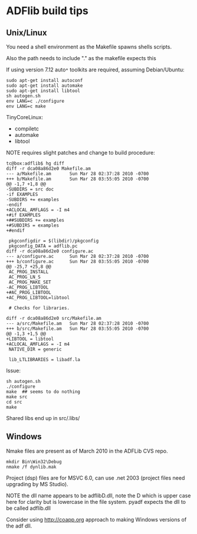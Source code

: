 # ADFlib build tips #

## Unix/Linux ##

You need a shell environment as the Makefile spawns shells scripts.

Also the path needs to include "." as the makefile expects this

If using version 7.12 auto`*` toolkits are required, assuming Debian/Ubuntu:
```
sudo apt-get install autoconf
sudo apt-get install automake
sudo apt-get install libtool
sh autogen.sh
env LANG=c ./configure
env LANG=c make
```


TinyCoreLinux:

  * compiletc
  * automake
  * libtool

NOTE requires slight patches and change to build procedure:

```
tc@box:adflib$ hg diff
diff -r dca08a86d2e0 Makefile.am
--- a/Makefile.am       Sun Mar 28 02:37:28 2010 -0700
+++ b/Makefile.am       Sun Mar 28 03:55:05 2010 -0700
@@ -1,7 +1,8 @@
-SUBDIRS = src doc
-if EXAMPLES
-SUBDIRS += examples
-endif
+ACLOCAL_AMFLAGS = -I m4
+#if EXAMPLES
+##SUBDIRS += examples
+#SUBDIRS = examples
+#endif
 
 pkgconfigdir = $(libdir)/pkgconfig
 pkgconfig_DATA = adflib.pc
diff -r dca08a86d2e0 configure.ac
--- a/configure.ac      Sun Mar 28 02:37:28 2010 -0700
+++ b/configure.ac      Sun Mar 28 03:55:05 2010 -0700
@@ -25,7 +25,8 @@
 AC_PROG_INSTALL
 AC_PROG_LN_S
 AC_PROG_MAKE_SET
-AC_PROG_LIBTOOL
+#AC_PROG_LIBTOOL
+AC_PROG_LIBTOOL=libtool
 
 # Checks for libraries.
 
diff -r dca08a86d2e0 src/Makefile.am
--- a/src/Makefile.am   Sun Mar 28 02:37:28 2010 -0700
+++ b/src/Makefile.am   Sun Mar 28 03:55:05 2010 -0700
@@ -1,3 +1,5 @@
+LIBTOOL = libtool
+ACLOCAL_AMFLAGS = -I m4
 NATIVE_DIR = generic
 
 lib_LTLIBRARIES = libadf.la

```

Issue:

```
sh autogen.sh 
./configure
make  ## seems to do nothing
make src
cd src
make
```

Shared libs end up in src/.libs/

## Windows ##

Nmake files are present as of March 2010 in the ADFLib CVS repo.

```
mkdir Bin\Win32\Debug
nmake /f dynlib.mak
```

Project (dsp) files are for MSVC 6.0, can use .net 2003 (project files need upgrading by MS Studio).

NOTE the dll name appears to be adflibD.dll, note the D which is upper case here for clarity but is lowercase in the file system. pyadf expects the dll to be called adflib.dll

Consider using http://coapp.org approach to making Windows versions of the adf dll.